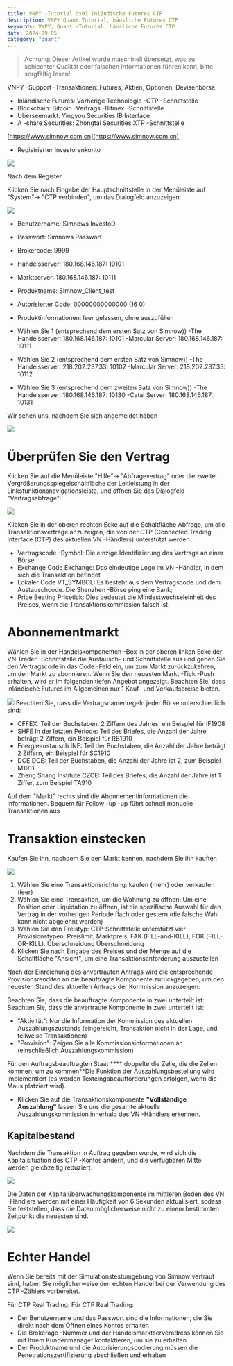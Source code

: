 ```yaml
---
title: VNPY -Tutorial 0x03 Inländische Futures CTP
description: VNPY Quant Tutorial, häusliche Futures CTP
keywords: VNPY, Quant -Tutorial, häusliche Futures CTP
date: 2024-09-05
category: "quant" 
---
```


> Achtung: Dieser Artikel wurde maschinell übersetzt, was zu schlechter Qualität oder falschen Informationen führen kann, bitte sorgfältig lesen!


VNPY -Support -Transaktionen: Futures, Aktien, Optionen, Devisenbörse

* Inländische Futures: Vorherige Technologie -CTP -Schnittstelle
* Blockchain: Bitcoin -Vertrags -Bitmex -Schnittstelle
* Überseemarkt: Yingyou Securities IB Interface
* A -share Securities: Zhongtai Securities XTP -Schnittstelle


 [https://www.simnow.com.cn](https://www.simnow.com.cn) 

* Registrierter Investorenkonto




 ![](https://i-blog.csdnimg.cn/blog_migrate/50be935380100076e9994b8d39f3e737.png) 


Nach dem Register

Klicken Sie nach Eingabe der Hauptschnittstelle in der Menüleiste auf "System"-> "CTP verbinden", um das Dialogfeld anzuzeigen:

 ![](https://mmbiz.qpic.cn/mmbiz_png/3HpBCK3bblBlC7XKiauJqp1EcQfwYFUzV2Fm1Pj4E7Jr1YzFMr3TK8bzjtIefib8vOkbAXRdZpywR8aickfkvU51Q/640?wx_fmt=png) 


- Benutzername: Simnows InvestoD
- Passwort: Simnows Passwort
- Brokercode: 9999
- Handelsserver: 180.168.146.187: 10101
- Marktserver: 180.168.146.187: 10111
- Produktname: Simnow_Client_test
- Autorisierter Code: 00000000000000 (16 0)
- Produktinformationen: leer gelassen, ohne auszufüllen


- Wählen Sie 1 (entsprechend dem ersten Satz von Simnow))
-The Handelsserver: 180.168.146.187: 10101
-Marcular Server: 180.168.146.187: 10111
- Wählen Sie 2 (entsprechend dem ersten Satz von Simnow))
-The Handelsserver: 218.202.237.33: 10102
-Marcular Server: 218.202.237.33: 10112
- Wählen Sie 3 (entsprechend dem zweiten Satz von Simnow))
-The Handelsserver: 180.168.146.187: 10130
-Catal Server: 180.168.146.187: 10131

Wir sehen uns, nachdem Sie sich angemeldet haben

 ![](https://mmbiz.qpic.cn/mmbiz_png/3HpBCK3bblBlC7XKiauJqp1EcQfwYFUzVSyPWJQED2rgkHhQyqYAQZqGVBxlJaYCia81xMviaCiabvyo3XswFPic4Dw/640?wx_fmt=png) 


# Überprüfen Sie den Vertrag

Klicken Sie auf die Menüleiste "Hilfe"-> "Abfragevertrag" oder die zweite Vergrößerungsspiegelschaltfläche der Leitleistung in der Linksfunktionsnavigationsleiste, und öffnen Sie das Dialogfeld "Vertragsabfrage":

 ![](https://mmbiz.qpic.cn/mmbiz_png/3HpBCK3bblBlC7XKiauJqp1EcQfwYFUzVf6gLafyFqgCATlXJCA9eIfoxly5qBOypp44ncpTSwWZKPibuepGamHQ/640?wx_fmt=png) 


Klicken Sie in der oberen rechten Ecke auf die Schaltfläche Abfrage, um alle Transaktionsverträge anzuzeigen, die von der CTP (Connected Trading Interface (CTP) des aktuellen VN -Händlers) unterstützt werden.


- Vertragscode -Symbol: Die einzige Identifizierung des Vertrags an einer Börse
- Exchange Code Exchange: Das eindeutige Logo im VN -Händler, in dem sich die Transaktion befindet
- Lokaler Code VT_SYMBOL: Es besteht aus dem Vertragscode und dem Austauschcode. Die Shenzhen -Börse ping eine Bank;
- Price Beating Pricetick: Dies bedeutet die Mindestwechseleinheit des Preises, wenn die Transaktionskommission falsch ist.



# Abonnementmarkt

Wählen Sie in der Handelskomponenten -Box in der oberen linken Ecke der VN Trader -Schnittstelle die Austausch- und Schnittstelle aus und geben Sie den Vertragscode in das Code -Feld ein, um zum Markt zurückzukehren, um den Markt zu abonnieren.
Wenn Sie den neuesten Markt -Tick -Push erhalten, wird er im folgenden tiefen Angebot angezeigt.
Beachten Sie, dass inländische Futures im Allgemeinen nur 1 Kauf- und Verkaufspreise bieten.


 ![](https://xcy-1251434521.cos.ap-chengdu.myqcloud.com/picture/202409051333423.png?imageSlim) 
Beachten Sie, dass die Vertragsnamenregeln jeder Börse unterschiedlich sind:
- CFFEX: Teil der Buchstaben, 2 Ziffern des Jahres, ein Beispiel für IF1908
- SHFE In der letzten Periode: Teil des Briefes, die Anzahl der Jahre beträgt 2 Ziffern, ein Beispiel für RB1910
- Energieaustausch INE: Teil der Buchstaben, die Anzahl der Jahre beträgt 2 Ziffern, ein Beispiel für SC1910
- DCE DCE: Teil der Buchstaben, die Anzahl der Jahre ist 2, zum Beispiel M1911
- Zheng Shang Institute CZCE: Teil des Briefes, die Anzahl der Jahre ist 1 Ziffer, zum Beispiel TA910

Auf dem "Markt" rechts sind die Abonnementinformationen die Informationen. Bequem für Follow -up -up führt schnell manuelle Transaktionen aus


# Transaktion einstecken

Kaufen Sie ihn, nachdem Sie den Markt kennen, nachdem Sie ihn kauften


 ![](https://xcy-1251434521.cos.ap-chengdu.myqcloud.com/picture/202409051355983.png?imageSlim) 

1. Wählen Sie eine Transaktionsrichtung: kaufen (mehr) oder verkaufen (leer)
2. Wählen Sie eine Transaktion, um die Wohnung zu öffnen: Um eine Position oder Liquidation zu öffnen, ist die spezifische Auswahl für den Vertrag in der vorherigen Periode flach oder gestern (die falsche Wahl kann nicht abgelehnt werden)
3. Wählen Sie den Preistyp: CTP-Schnittstelle unterstützt vier Provisionstypen: Preislimit, Marktpreis, FAK (FILL-and-KILL), FOK (FILL-OR-KILL). Überschneidung Überschneidung
4. Klicken Sie nach Eingabe des Preises und der Menge auf die Schaltfläche "Ansicht", um eine Transaktionsanforderung auszustellen


Nach der Einreichung des anvertrauten Antrags wird die entsprechende Provisionsrenditen an die beauftragte Komponente zurückgegeben, um den neuesten Stand des aktuellen Antrags der Kommission anzuzeigen:

Beachten Sie, dass die beauftragte Komponente in zwei unterteilt ist: Beachten Sie, dass die anvertraute Komponente in zwei unterteilt ist:

- "Aktivität": Nur die Information der Kommission des aktuellen Auszahlungszustands (eingereicht, Transaktion nicht in der Lage, und teilweise Transaktionen)
- "Provision": Zeigen Sie alle Kommissionsinformationen an (einschließlich Auszahlungskommission)

Für den Auftragsbeauftragten Staat
 **** doppelte die Zelle, die die Zellen kommen, um zu kommen**Die Funktion der Auszahlungsbestellung wird implementiert (es werden Texteingabeaufforderungen erfolgen, wenn die Maus platziert wird).
* Klicken Sie auf die Transaktionskomponente **"Vollständige Auszahlung"** lassen Sie uns die gesamte aktuelle Auszahlungskommission innerhalb des VN -Händlers erkennen.



## Kapitalbestand

Nachdem die Transaktion in Auftrag gegeben wurde, wird sich die Kapitalsituation des CTP -Kontos ändern, und die verfügbaren Mittel werden gleichzeitig reduziert.

 ![](https://mmbiz.qpic.cn/mmbiz_png/3HpBCK3bblBlC7XKiauJqp1EcQfwYFUzVQEElpDItOibTooDWecQQvNQheNdz4tSPvWKHe89K84Fd6gicqGibpRXKA/640?wx_fmt=png&tp=webp&wxfrom=5&wx_lazy=1&wx_co=1) 


Die Daten der Kapitalüberwachungskomponente im mittleren Boden des VN -Händlers werden mit einer Häufigkeit von 6 Sekunden aktualisiert, sodass Sie feststellen, dass die Daten möglicherweise nicht zu einem bestimmten Zeitpunkt die neuesten sind.


 ![](https://mmbiz.qpic.cn/mmbiz_png/3HpBCK3bblBlC7XKiauJqp1EcQfwYFUzVyKXqiaTRHa88fP7PicS2kGvBkyD8icJmItHy4WrPdlIasZtEibKkf4T3ZA/640?wx_fmt=png&tp=webp&wxfrom=5&wx_lazy=1&wx_co=1) 



# Echter Handel

  

Wenn Sie bereits mit der Simulationstestumgebung von Simnow vertraut sind, haben Sie möglicherweise den echten Handel bei der Verwendung des CTP -Zählers vorbereitet.

Für CTP Real Trading: Für CTP Real Trading:

- Der Benutzername und das Passwort sind die Informationen, die Sie direkt nach dem Öffnen eines Kontos erhalten
- Die Brokerage -Nummer und der Handelsmarktserveradress können Sie mit Ihrem Kundenmanager kontaktieren, um sie zu erhalten
- Der Produktname und die Autorisierungscodierung müssen die Penetrationszertifizierung abschließen und erhalten
